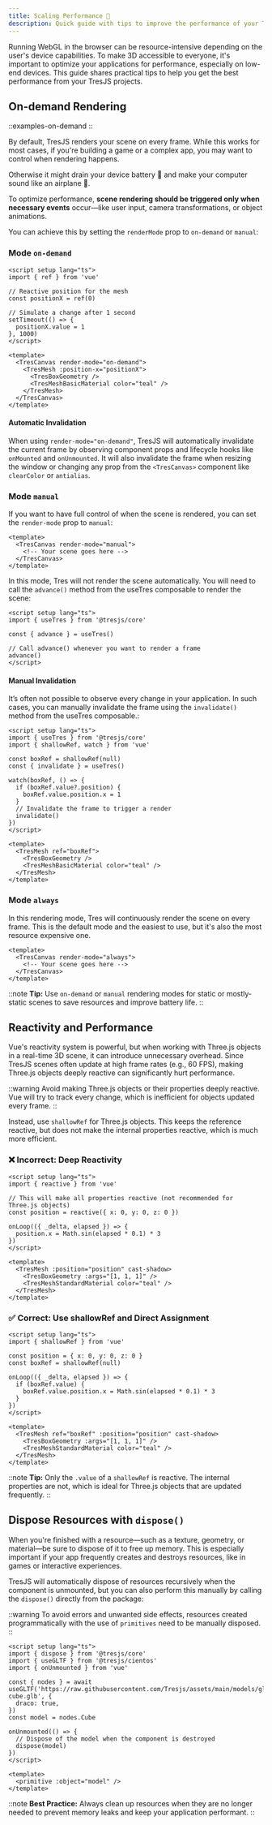 ```yaml
---
title: Scaling Performance 🚀
description: Quick guide with tips to improve the performance of your TresJS application.
---
```


Running WebGL in the browser can be resource-intensive depending on the user's device capabilities. To make 3D accessible to everyone, it's important to optimize your applications for performance, especially on low-end devices. This guide shares practical tips to help you get the best performance from your TresJS projects.

## On-demand Rendering

::examples-on-demand
::

By default, TresJS renders your scene on every frame. While this works for most cases, if you're building a game or a complex app, you may want to control when rendering happens.

Otherwise it might drain your device battery 🔋 and make your computer sound like an airplane 🛫.

To optimize performance, **scene rendering should be triggered only when necessary events** occur—like user input, camera transformations, or object animations.

You can achieve this by setting the `renderMode` prop to `on-demand` or `manual`:

### Mode `on-demand`

```vue [on-demand.vue]
<script setup lang="ts">
import { ref } from 'vue'

// Reactive position for the mesh
const positionX = ref(0)

// Simulate a change after 1 second
setTimeout(() => {
  positionX.value = 1
}, 1000)
</script>

<template>
  <TresCanvas render-mode="on-demand">
    <TresMesh :position-x="positionX">
      <TresBoxGeometry />
      <TresMeshBasicMaterial color="teal" />
    </TresMesh>
  </TresCanvas>
</template>
```

#### Automatic Invalidation

When using `render-mode="on-demand"`, TresJS will automatically invalidate the current frame by observing component props and lifecycle hooks like `onMounted` and `onUnmounted`. It will also invalidate the frame when resizing the window or changing any prop from the `<TresCanvas>` component like `clearColor` or `antialias`.

### Mode `manual`

If you want to have full control of when the scene is rendered, you can set the `render-mode` prop to `manual`:

```vue [manual-mode.vue]
<template>
  <TresCanvas render-mode="manual">
    <!-- Your scene goes here -->
  </TresCanvas>
</template>
```

In this mode, Tres will not render the scene automatically. You will need to call the `advance()` method from the useTres composable to render the scene:

```vue [manual-invalidate.vue]
<script setup lang="ts">
import { useTres } from '@tresjs/core'

const { advance } = useTres()

// Call advance() whenever you want to render a frame
advance()
</script>
```

#### Manual Invalidation

It’s often not possible to observe every change in your application. In such cases, you can manually invalidate the frame using the `invalidate()` method from the useTres composable.:

```vue [manual-invalidate.vue]
<script setup lang="ts">
import { useTres } from '@tresjs/core'
import { shallowRef, watch } from 'vue'

const boxRef = shallowRef(null)
const { invalidate } = useTres()

watch(boxRef, () => {
  if (boxRef.value?.position) {
    boxRef.value.position.x = 1
  }
  // Invalidate the frame to trigger a render
  invalidate()
})
</script>

<template>
  <TresMesh ref="boxRef">
    <TresBoxGeometry />
    <TresMeshBasicMaterial color="teal" />
  </TresMesh>
</template>
```

### Mode `always`

In this rendering mode, Tres will continuously render the scene on every frame. This is the default mode and the easiest to use, but it's also the most resource expensive one.

```vue [always-mode.vue]
<template>
  <TresCanvas render-mode="always">
    <!-- Your scene goes here -->
  </TresCanvas>
</template>
```

::note
**Tip:** Use `on-demand` or `manual` rendering modes for static or mostly-static scenes to save resources and improve battery life.
::

## Reactivity and Performance

Vue's reactivity system is powerful, but when working with Three.js objects in a real-time 3D scene, it can introduce unnecessary overhead. Since TresJS scenes often update at high frame rates (e.g., 60 FPS), making Three.js objects deeply reactive can significantly hurt performance.

::warning
Avoid making Three.js objects or their properties deeply reactive. Vue will try to track every change, which is inefficient for objects updated every frame.
::

Instead, use `shallowRef` for Three.js objects. This keeps the reference reactive, but does not make the internal properties reactive, which is much more efficient.

### ❌ Incorrect: Deep Reactivity

```vue [incorrect-reactivity.vue]
<script setup lang="ts">
import { reactive } from 'vue'

// This will make all properties reactive (not recommended for Three.js objects)
const position = reactive({ x: 0, y: 0, z: 0 })

onLoop(({ _delta, elapsed }) => {
  position.x = Math.sin(elapsed * 0.1) * 3
})
</script>

<template>
  <TresMesh :position="position" cast-shadow>
    <TresBoxGeometry :args="[1, 1, 1]" />
    <TresMeshStandardMaterial color="teal" />
  </TresMesh>
</template>
```

### ✅ Correct: Use shallowRef and Direct Assignment

```vue [correct-reactivity.vue]
<script setup lang="ts">
import { shallowRef } from 'vue'

const position = { x: 0, y: 0, z: 0 }
const boxRef = shallowRef(null)

onLoop(({ _delta, elapsed }) => {
  if (boxRef.value) {
    boxRef.value.position.x = Math.sin(elapsed * 0.1) * 3
  }
})
</script>

<template>
  <TresMesh ref="boxRef" :position="position" cast-shadow>
    <TresBoxGeometry :args="[1, 1, 1]" />
    <TresMeshStandardMaterial color="teal" />
  </TresMesh>
</template>
```

::note
**Tip:** Only the `.value` of a `shallowRef` is reactive. The internal properties are not, which is ideal for Three.js objects that are updated frequently.
::

## Dispose Resources with `dispose()`

When you're finished with a resource—such as a texture, geometry, or material—be sure to dispose of it to free up memory. This is especially important if your app frequently creates and destroys resources, like in games or interactive experiences.

TresJS will automatically dispose of resources recursively when the component is unmounted, but you can also perform this manually by calling the `dispose()` directly from the package:

::warning
To avoid errors and unwanted side effects, resources created programmatically with the use of `primitives` need to be manually disposed.
::

```vue [manual-dispose.vue]
<script setup lang="ts">
import { dispose } from '@tresjs/core'
import { useGLTF } from '@tresjs/cientos'
import { onUnmounted } from 'vue'

const { nodes } = await useGLTF('https://raw.githubusercontent.com/Tresjs/assets/main/models/gltf/blender-cube.glb', {
  draco: true,
})
const model = nodes.Cube

onUnmounted(() => {
  // Dispose of the model when the component is destroyed
  dispose(model)
})
</script>

<template>
  <primitive :object="model" />
</template>
```

::note
**Best Practice:** Always clean up resources when they are no longer needed to prevent memory leaks and keep your application performant.
:: 